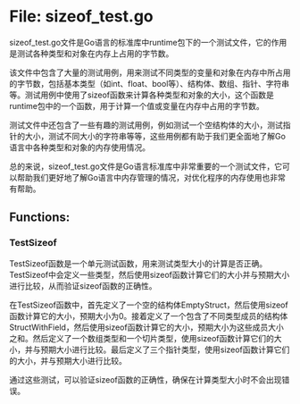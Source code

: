 # File: sizeof_test.go

sizeof_test.go文件是Go语言的标准库中runtime包下的一个测试文件，它的作用是测试各种类型和对象在内存上占用的字节数。

该文件中包含了大量的测试用例，用来测试不同类型的变量和对象在内存中所占用的字节数，包括基本类型（如int、float、bool等）、结构体、数组、指针、字符串等。测试用例中使用了sizeof函数来计算各种类型和对象的大小，这个函数是runtime包中的一个函数，用于计算一个值或变量在内存中占用的字节数。

测试文件中还包含了一些有趣的测试用例，例如测试一个空结构体的大小，测试指针的大小，测试不同大小的字符串等等，这些用例都有助于我们更全面地了解Go语言中各种类型和对象的内存使用情况。

总的来说，sizeof_test.go文件是Go语言标准库中非常重要的一个测试文件，它可以帮助我们更好地了解Go语言中内存管理的情况，对优化程序的内存使用也非常有帮助。

## Functions:

### TestSizeof

TestSizeof函数是一个单元测试函数，用来测试类型大小的计算是否正确。TestSizeof中会定义一些类型，然后使用sizeof函数计算它们的大小并与预期大小进行比较，从而验证sizeof函数的正确性。

在TestSizeof函数中，首先定义了一个空的结构体EmptyStruct，然后使用sizeof函数计算它的大小，预期大小为0。接着定义了一个包含了不同类型成员的结构体StructWithField，然后使用sizeof函数计算它的大小，预期大小为这些成员大小之和。然后定义了一个数组类型和一个切片类型，使用sizeof函数计算它们的大小，并与预期大小进行比较。最后定义了三个指针类型，使用sizeof函数计算它们的大小，并与预期大小进行比较。

通过这些测试，可以验证sizeof函数的正确性，确保在计算类型大小时不会出现错误。



